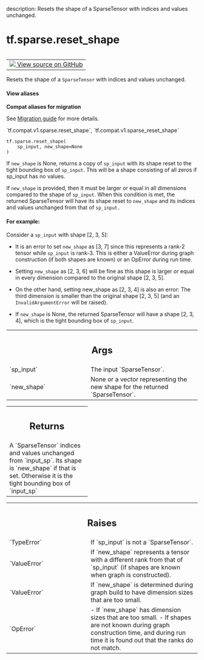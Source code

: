 description: Resets the shape of a SparseTensor with indices and values unchanged.

<div itemscope itemtype="http://developers.google.com/ReferenceObject">
<meta itemprop="name" content="tf.sparse.reset_shape" />
<meta itemprop="path" content="Stable" />
</div>

# tf.sparse.reset_shape

<!-- Insert buttons and diff -->

<table class="tfo-notebook-buttons tfo-api nocontent" align="left">
<td>
  <a target="_blank" href="https://github.com/tensorflow/tensorflow/blob/r2.2/tensorflow/python/ops/sparse_ops.py#L1769-L1871">
    <img src="https://www.tensorflow.org/images/GitHub-Mark-32px.png" />
    View source on GitHub
  </a>
</td>
</table>



Resets the shape of a `SparseTensor` with indices and values unchanged.

<section class="expandable">
  <h4 class="showalways">View aliases</h4>
  <p>
<b>Compat aliases for migration</b>
<p>See
<a href="https://www.tensorflow.org/guide/migrate">Migration guide</a> for
more details.</p>
<p>`tf.compat.v1.sparse.reset_shape`, `tf.compat.v1.sparse_reset_shape`</p>
</p>
</section>

<pre class="devsite-click-to-copy prettyprint lang-py tfo-signature-link">
<code>tf.sparse.reset_shape(
    sp_input, new_shape=None
)
</code></pre>



<!-- Placeholder for "Used in" -->

If `new_shape` is None, returns a copy of `sp_input` with its shape reset
to the tight bounding box of `sp_input`. This will be a shape consisting of
all zeros if sp_input has no values.

If `new_shape` is provided, then it must be larger or equal in all dimensions
compared to the shape of `sp_input`. When this condition is met, the returned
SparseTensor will have its shape reset to `new_shape` and its indices and
values unchanged from that of `sp_input.`

#### For example:


Consider a `sp_input` with shape [2, 3, 5]:

  [0, 0, 1]: a
  [0, 1, 0]: b
  [0, 2, 2]: c
  [1, 0, 3]: d

- It is an error to set `new_shape` as [3, 7] since this represents a
  rank-2 tensor while `sp_input` is rank-3. This is either a ValueError
  during graph construction (if both shapes are known) or an OpError during
  run time.

- Setting `new_shape` as [2, 3, 6] will be fine as this shape is larger or
  equal in every dimension compared to the original shape [2, 3, 5].

- On the other hand, setting new_shape as [2, 3, 4] is also an error: The
  third dimension is smaller than the original shape [2, 3, 5] (and an
  `InvalidArgumentError` will be raised).

- If `new_shape` is None, the returned SparseTensor will have a shape
  [2, 3, 4], which is the tight bounding box of `sp_input`.



<!-- Tabular view -->
 <table class="responsive fixed orange">
<colgroup><col width="214px"><col></colgroup>
<tr><th colspan="2"><h2 class="add-link">Args</h2></th></tr>

<tr>
<td>
`sp_input`
</td>
<td>
The input `SparseTensor`.
</td>
</tr><tr>
<td>
`new_shape`
</td>
<td>
None or a vector representing the new shape for the returned
`SparseTensor`.
</td>
</tr>
</table>



<!-- Tabular view -->
 <table class="responsive fixed orange">
<colgroup><col width="214px"><col></colgroup>
<tr><th colspan="2"><h2 class="add-link">Returns</h2></th></tr>
<tr class="alt">
<td colspan="2">
A `SparseTensor` indices and values unchanged from `input_sp`. Its shape is
`new_shape` if that is set. Otherwise it is the tight bounding box of
`input_sp`
</td>
</tr>

</table>



<!-- Tabular view -->
 <table class="responsive fixed orange">
<colgroup><col width="214px"><col></colgroup>
<tr><th colspan="2"><h2 class="add-link">Raises</h2></th></tr>

<tr>
<td>
`TypeError`
</td>
<td>
If `sp_input` is not a `SparseTensor`.
</td>
</tr><tr>
<td>
`ValueError`
</td>
<td>
If `new_shape` represents a tensor with a different rank from
that of `sp_input` (if shapes are known when graph is constructed).
</td>
</tr><tr>
<td>
`ValueError`
</td>
<td>
If `new_shape` is determined during graph build to have
dimension sizes that are too small.
</td>
</tr><tr>
<td>
`OpError`
</td>
<td>
- If `new_shape` has dimension sizes that are too small.
- If shapes are not known during graph construction time, and during run
time it is found out that the ranks do not match.
</td>
</tr>
</table>

